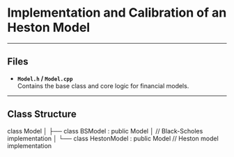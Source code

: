 ﻿# Implementation and Calibration of an Heston Model

---

## Files

- **`Model.h` / `Model.cpp`**  
  Contains the base class and core logic for financial models.

---

## Class Structure
class Model
│
├── class BSModel : public Model
│	// Black-Scholes implementation
│
└── class HestonModel : public Model
	// Heston model implementation